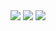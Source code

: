 <img src="https://github-readme-stats.vercel.app/api/top-langs/?username=0xZETAX&layout=compact&langs_count=30&hide_border=true&theme=radical" />

<img src="https://github-readme-streak-stats.herokuapp.com?user=0xZETAX&theme=radical&hide_border=true" />

<img src="https://github-profile-summary-cards.vercel.app/api/cards/profile-details?username=0xZETAX&theme=radical&hide_border=true" />
